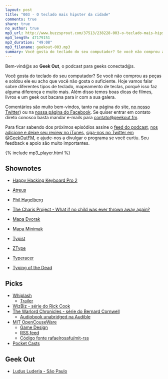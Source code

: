 ```yaml
---
layout: post
title: "003 - O teclado mais hipster da cidade"
comments: true
share: true
no_author: true
mp3_url: http://www.buzzsprout.com/37513/238228-003-o-teclado-mais-hipster-da-cidade.mp3
mp3_length: 47179151
mp3_duration: "49:08"
mp3_filename: geekout-003.mp3
summary: Você gosta do teclado do seu computador? Se você não comprou as peças e soldou ele eu acho que você não gosta o suficiente. Hoje vamos falar sobre diferentes tipos de teclado, mapeamento de teclas, porquê isso faz alguma diferença e muito mais. Além disso temos boas dicas de filmes, livros e um geek out bacana para ir com a sua galera.
---
```


Bem-vind@s ao **Geek Out**, o podcast para geeks conectad@s.

Você gosta do teclado do seu computador? Se você não comprou as peças e soldou ele eu acho que você não gosta o suficiente. Hoje vamos falar sobre diferentes tipos de teclado, mapeamento de teclas, porquê isso faz alguma diferença e muito mais. Além disso temos boas dicas de filmes, livros e um geek out bacana para ir com a sua galera.

Comentários são muito bem-vindos, tanto na página do site, [no nosso Twitter](https://twitter.com/geekoutfm)) ou na [nossa página do Facebook](https://www.facebook.com/geekoutfm). Se quiser entrar em contato direto conosco basta mandar e-mails para [contato@geekout.fm](mailto:contato@geekout.fm).

Para ficar sabendo dos próximos episódios assine o [feed do podcast](/feed.xml), [nos adicione e deixe seu review no iTunes](https://itunes.apple.com/br/podcast/geek-out/id956387481), [siga-nos no Twitter em @GeekOutFM](https://twitter.com/GeekoutFM), e ajude-nos a divulgar o programa se você curtiu. Seu feedback e apoio são muito importantes.

{% include mp3_player.html %}

## Shownotes
* [Happy Hacking Keyboard Pro 2](https://elitekeyboards.com/products.php?sub=pfu_keyboards,hhkbpro2&pid=pdkb400bn)

* [Atreus](http://atreus.technomancy.us/)
* [Phil Hagelberg](https://twitter.com/technomancy)
* [The Charis Project - What if no child was ever thrown away again?](http://thecharisproject.org/)
* [Mapa Dvorak](http://www.dvorak-keyboard.com/)
* [Mapa Minimak](http://www.minimak.org/)
* [Typist](http://www7a.biglobe.ne.jp/~ogihara/en/Mac_OS_X.html)
* [ZType](http://phoboslab.org/ztype/)
* [Typeracer](http://play.typeracer.com/)
* [Typing of the Dead](http://store.steampowered.com/app/246580/)

## Picks
* [Whiplash](http://en.wikipedia.org/wiki/Whiplash_%282014_film%29)
  * [Trailer](https://www.youtube.com/watch?v=7d_jQycdQGo)
* [WizBiz - série do Rick Cook](http://www.baenebooks.com/p-724-wizards-bane.aspx)
* [The Warlord Chronicles - série do Bernard Cornwell](http://en.wikipedia.org/wiki/The_Warlord_Chronicles)
  * [Audiobook unabridged na Audible](http://www.audible.com/pd/Sci-Fi-Fantasy/The-Winter-King-Audiobook/B00PR3O6JG/ref=a_search_c4_1_2_srTtl?qid=1421543736&sr=1-2)
* [MIT OpenCouseWare](http://ocw.mit.edu/)
  * [Game Design](http://ocw.mit.edu/courses/comparative-media-studies-writing/cms-608-game-design-spring-2014/index.htm)
  * [RSS feed](http://geekout.fm/mit/)
  * [Código fonte rafaelrosafu/mit-rss](https://github.com/rafaelrosafu/mit-rss)
* [Pocket Casts](http://www.shiftyjelly.com/pocketcasts)

## Geek Out
* [Ludus Luderia - São Paulo](http://www.ludusluderia.com.br/)